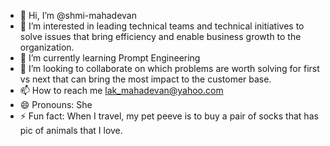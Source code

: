 - 👋 Hi, I’m @shmi-mahadevan
- 👀 I’m interested in leading technical teams and technical initiatives to solve issues that bring efficiency and enable business growth to the organization.
- 🌱 I’m currently learning Prompt Engineering 
- 💞️ I’m looking to collaborate on which problems are worth solving for first vs next that can bring the most impact to the customer base.
- 📫 How to reach me lak_mahadevan@yahoo.com
- 😄 Pronouns: She
- ⚡ Fun fact: When I travel, my pet peeve is to buy a pair of socks that has pic of animals that I love.

<!---
shmi-mahadevan/shmi-mahadevan is a ✨ special ✨ repository because its `README.md` (this file) appears on your GitHub profile.
You can click the Preview link to take a look at your changes.
--->
